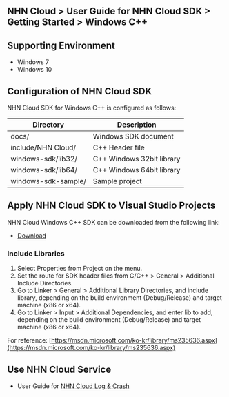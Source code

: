 ## NHN Cloud > User Guide for NHN Cloud SDK > Getting Started > Windows C++

## Supporting Environment

* Windows 7
* Windows 10

## Configuration of NHN Cloud SDK

NHN Cloud SDK for Windows C++ is configured as follows:

| Directory | Description |
|---|---|
| docs/ | Windows SDK document |
| include/NHN Cloud/ | C++ Header file |
| windows-sdk/lib32/ | C++ Windows 32bit library |
| windows-sdk/lib64/ | C++ Windows 64bit library |
| windows-sdk-sample/ | Sample project |

## Apply NHN Cloud SDK to Visual Studio Projects 

NHN Cloud Windows C++ SDK can be downloaded from the following link:  

- [Download](../../../Download/#toast-sdk)

### Include Libraries  

1. Select Properties from Project on the menu.
2. Set the route for SDK header files from C/C++ > General > Additional Include Directories.
3. Go to Linker > General > Additional Library Directories, and include library, depending on the build environment (Debug/Release) and target machine (x86 or x64). 
4. Go to Linker > Input > Additional Dependencies, and enter lib to add, depending on the build environment (Debug/Release) and target machine (x86 or x64).

For reference: [https://msdn.microsoft.com/ko-kr/library/ms235636.aspx](https://msdn.microsoft.com/ko-kr/library/ms235636.aspx)

## Use NHN Cloud Service 

* User Guide for [NHN Cloud Log & Crash](./log-collector-windows) 

